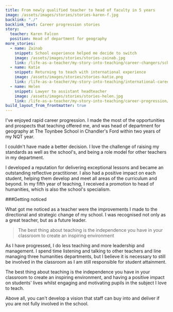 ```yaml
---
title: From newly qualified teacher to head of faculty in 5 years
image: /assets/images/stories/stories-karen-f.jpg
backlink: "./"
backlink_text: Career progression stories
story:
  teacher: Karen Falcon
  position: Head of department for geography
more_stories:
  - name: Zainab
    snippet: School experience helped me decide to switch
    image: /assets/images/stories/stories-zainab.jpg
    link: /life-as-a-teacher/my-story-into-teaching/career-changers/school-experience-helped-me-decide-to-switch
  - name: Katie
    snippet: Returning to teach with international experience
    image: /assets/images/stories/stories-katie.png
    link: /life-as-a-teacher/my-story-into-teaching/international-career-changers/returning-to-teaching-with-international-experience
  - name: Helen
    snippet: Lawyer to assistant headteacher
    image: /assets/images/stories/stories-helen.jpg
    link: /life-as-a-teacher/my-story-into-teaching/career-progression/lawyer-to-assistant-teacher
build_layout_from_frontmatter: true
---
```


I've enjoyed rapid career progression. I made the most of the opportunities and prospects that teaching offered me, and was head of department for geography at The Toynbee School in Chandler's Ford within two years of my NQT year.

I couldn't have made a better decision. I love the challenge of raising my standards as well as the school's, and being a role model for other teachers in my department.

I developed a reputation for delivering exceptional lessons and became an outstanding reflective practitioner. I also had a positive impact on each student, helping them develop and meet all areas of the curriculum and beyond. In my fifth year of teaching, I received a promotion to head of humanities, which is also the school's specialism.

###Getting noticed

What got me noticed as a teacher were the improvements I made to the directional and strategic change of my school. I was recognised not only as a great teacher, but as a future leader.

> The best thing about teaching is the independence you have in your classroom to create an inspiring environment

As I have progressed, I do less teaching and more leadership and management. I spend time listening and talking to other teachers and line managing three humanities departments, but I believe it is necessary to still be involved in the classroom as I am still responsible for student attainment.

The best thing about teaching is the independence you have in your classroom to create an inspiring environment, and having a positive impact on students' lives whilst engaging and motivating pupils in the subject I love to teach.

Above all, you can't develop a vision that staff can buy into and deliver if you are not fully involved in the school.
